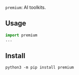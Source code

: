 `premium`: AI toolkits.

## Usage
```python
import premium
...
```

## Install
`python3 -m pip install premium`

